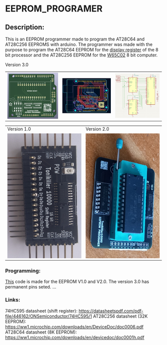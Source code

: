 # EEPROM_PROGRAMER

## Description:
This is an EEPROM programmer made to program the AT28C64 and AT28C256 EEPROMS with arduino. The programmer was made with the purpose to program the AT28C64 EEPROM for the [display register](https://github.com/Tonikiller10000/8BitProcessor/tree/main/DisplayRegister) of the 8 bit processor and the AT28C256 EEPROM for the [W65C02](https://github.com/Tonikiller10000/W65C02Computer) 8 bit computer.




Version 3.0
<table>
  <tr>
    <td><img src="https://github.com/Tonikiller10000/EEPROM_PROGRAMER/blob/main/EEPROM_PROGRAMER_V3.0/EEPROM_PROGRAMER_V3.0_Pictures/ee32.png"></td>
    <td><img src="https://github.com/Tonikiller10000/EEPROM_PROGRAMER/blob/main/EEPROM_PROGRAMER_V3.0/EEPROM_PROGRAMER_V3.0_Pictures/ee31.png"></td>
    <td><img src="https://github.com/Tonikiller10000/EEPROM_PROGRAMER/blob/main/EEPROM_PROGRAMER_V3.0/EEPROM_PROGRAMER_V3.0_Pictures/ee33.png"></td>
  </tr>
</table>


<table>
  <tr>
    <td>Version 1.0</td>
    <td>Version 2.0</td>
  </tr>
  <tr>
    <td><img src="https://github.com/Tonikiller10000/EEPROM_PROGRAMER/blob/main/EEPROM_PROGRAMER_V1.0/EEPROM_PROGRAMER_V1.0_Pictures/20230729_093718.jpg"  height = 400 width= 400 ></td>
    <td><img src="https://github.com/Tonikiller10000/EEPROM_PROGRAMER/blob/main/EEPROM_PROGRAMER_V2.0/EEPROM_PROGRAMER_V2.0_Pictures/EE2.jpg"  height = 400 width= 400 ></td>
  </tr>
</table>




### Programming:
[This](https://github.com/Tonikiller10000/EEPROM_PROGRAMER/blob/main/EEPROM_PROGRAMER_V2.0/EEPROM_PROGRAMER_V2.0.ino) code is made for the EEPROM V1.0 and V2.0. The version 3.0 has permanent pins seted. ...


### Links:
74HC595 datasheet (shift register): https://datasheetspdf.com/pdf-file/446162/ONSemiconductor/74HC595/1
AT28C256 datasheet (32K EEPROM): https://ww1.microchip.com/downloads/en/DeviceDoc/doc0006.pdf
AT28C64 datasheet (8K EEPROM): https://ww1.microchip.com/downloads/en/devicedoc/doc0001h.pdf

